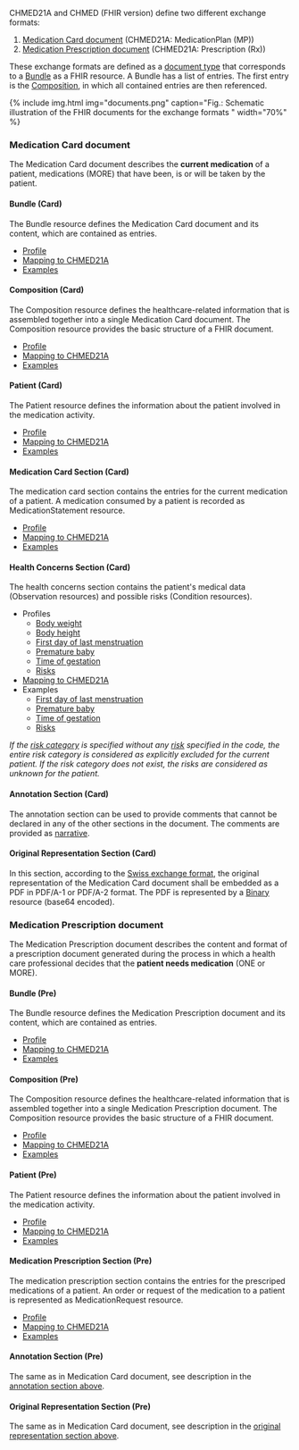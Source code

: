 CHMED21A and CHMED (FHIR version) define two different exchange formats:
1. [Medication Card document](#medication-card-document) (CHMED21A: MedicationPlan (MP))
2. [Medication Prescription document](#medication-prescription-document) (CHMED21A: Prescription (Rx))

These exchange formats are defined as a [document type](https://www.hl7.org/fhir/documents.html) that corresponds to a [Bundle](https://www.hl7.org/fhir/bundle.html) as a FHIR resource. A Bundle has a list of entries. The first entry is the [Composition](https://www.hl7.org/fhir/composition.html), in which all contained entries are then referenced.

{% include img.html img="documents.png" caption="Fig.: Schematic illustration of the FHIR documents for the exchange formats " width="70%" %}

### Medication Card document
The Medication Card document describes the **current medication** of a patient, medications (MORE) that have been, is or will be taken by the patient.

#### Bundle (Card)
The Bundle resource defines the Medication Card document and its content, which are contained as entries.
* [Profile](StructureDefinition-chmed-card-bundle.html)
* [Mapping to CHMED21A](StructureDefinition-chmed-card-bundle-mappings.html#mappings-for-chmed21a-http-emediplan-ch-chmed21a)
* [Examples](StructureDefinition-chmed-card-bundle-examples.html)

#### Composition (Card)
The Composition resource defines the healthcare-related information that is assembled together into a single Medication Card document. The Composition resource provides the basic structure of a FHIR document.
* [Profile](StructureDefinition-chmed-card-composition.html)
* [Mapping to CHMED21A](StructureDefinition-chmed-card-composition-mappings.html#mappings-for-chmed21a-http-emediplan-ch-chmed21a)
* [Examples](StructureDefinition-chmed-card-composition-examples.html)

#### Patient (Card)
The Patient resource defines the information about the patient involved in the medication activity.
* [Profile](StructureDefinition-chmed-card-patient.html)
* [Mapping to CHMED21A](StructureDefinition-chmed-card-patient-mappings.html#mappings-for-chmed21a-http-emediplan-ch-chmed21a)
* [Examples](StructureDefinition-chmed-card-patient-examples.html)

#### Medication Card Section (Card)
The medication card section contains the entries for the current medication of a patient. A medication consumed by a patient is recorded as MedicationStatement resource.
* [Profile](StructureDefinition-chmed-card-medicationstatement.html)
* [Mapping to CHMED21A](StructureDefinition-chmed-card-medicationstatement-mappings.html#mappings-for-chmed21a-http-emediplan-ch-chmed21a)
* [Examples](StructureDefinition-chmed-card-medicationstatement-examples.html)

#### Health Concerns Section (Card)
The health concerns section contains the patient's medical data (Observation resources) and possible risks (Condition resources).   
* Profiles
   * [Body weight](http://hl7.org/fhir/R4/bodyweight.html)
   * [Body height](http://hl7.org/fhir/R4/bodyheight.html)
   * [First day of last menstruation](StructureDefinition-chmed-obs-dateoflastmenstruation.html)
   * [Premature baby](StructureDefinition-chmed-obs-prematurebaby.html)
   * [Time of gestation](StructureDefinition-chmed-obs-timeofgestation.html)
   * [Risks](StructureDefinition-chmed-condition-risks.html)
* [Mapping to CHMED21A](StructureDefinition-chmed-card-composition-mappings.html#mappings-for-chmed21a-http-emediplan-ch-chmed21a)
* Examples
   * [First day of last menstruation](StructureDefinition-chmed-obs-dateoflastmenstruation-examples.html)
   * [Premature baby](StructureDefinition-chmed-obs-prematurebaby-examples.html)
   * [Time of gestation](StructureDefinition-chmed-obs-timeofgestation-examples.html)
   * [Risks](StructureDefinition-chmed-condition-risks-examples.html)

*If the [risk category](ValueSet-chmed-valueset-risks-category.html) is specified without any [risk](ValueSet-chmed-valueset-risks-cdscode.html) specified in the code, the entire risk category is considered as explicitly excluded for the current patient. If the risk category does not exist, the risks are considered as unknown for the patient.*

#### Annotation Section (Card)
The annotation section can be used to provide comments that cannot be declared in any of the other sections in the document. The comments are provided as [narrative](http://hl7.org/fhir/R4/narrative.html#Narrative).

#### Original Representation Section (Card)
In this section, according to the [Swiss exchange format](http://fhir.ch/ig/ch-emed/medication-card-document.html), the original representation of the Medication Card document shall be embedded as a PDF in PDF/A-1 or PDF/A-2 format. The PDF is represented by a [Binary](http://hl7.org/fhir/R4/binary.html) resource (base64 encoded). 



### Medication Prescription document
The Medication Prescription document describes the content and format of a prescription document generated during the process in which a health care professional decides that the **patient needs medication** (ONE or MORE).

#### Bundle (Pre)
The Bundle resource defines the Medication Prescription document and its content, which are contained as entries.
* [Profile](StructureDefinition-chmed-pre-bundle.html)
* [Mapping to CHMED21A](StructureDefinition-chmed-pre-bundle-mappings.html#mappings-for-chmed21a-http-emediplan-ch-chmed21a)
* [Examples](StructureDefinition-chmed-pre-bundle-examples.html)

#### Composition (Pre)
The Composition resource defines the healthcare-related information that is assembled together into a single Medication Prescription document. The Composition resource provides the basic structure of a FHIR document.
* [Profile](StructureDefinition-chmed-pre-composition.html)
* [Mapping to CHMED21A](StructureDefinition-chmed-pre-composition-mappings.html#mappings-for-chmed21a-http-emediplan-ch-chmed21a)
* [Examples](StructureDefinition-chmed-pre-composition-examples.html)

#### Patient (Pre)
The Patient resource defines the information about the patient involved in the medication activity.
* [Profile](StructureDefinition-chmed-pre-patient.html)
* [Mapping to CHMED21A](StructureDefinition-chmed-pre-patient-mappings.html#mappings-for-chmed21a-http-emediplan-ch-chmed21a)
* [Examples](StructureDefinition-chmed-pre-patient-examples.html)

#### Medication Prescription Section (Pre)
The medication prescription section contains the entries for the prescriped medications of a patient. An order or request of the medication to a patient is represented as MedicationRequest resource.
* [Profile](StructureDefinition-chmed-pre-medicationrequest.html) 
* [Mapping to CHMED21A](StructureDefinition-chmed-pre-medicationrequest-mappings.html#mappings-for-chmed21a-http-emediplan-ch-chmed21a)
* [Examples](StructureDefinition-chmed-pre-medicationrequest-examples.html)

#### Annotation Section (Pre)
The same as in Medication Card document, see description in the [annotation section above](#annotation-section-card).

#### Original Representation Section (Pre)
The same as in Medication Card document, see description in the [original representation section above](#original-representation-section-card).
